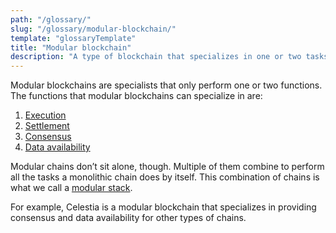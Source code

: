```yaml
---
path: "/glossary/"
slug: "/glossary/modular-blockchain/"
template: "glossaryTemplate"
title: "Modular blockchain"
description: "A type of blockchain that specializes in one or two tasks, rather than all of them."
---
```


Modular blockchains are specialists that only perform one or two functions. The functions that modular blockchains can specialize in are:

1. [Execution](https://celestia.org/glossary/execution/)
2. [Settlement](https://celestia.org/glossary/settlement/)
3. [Consensus](https://celestia.org/glossary/consensus/)
4. [Data availability](https://celestia.org/glossary/data-availability/)

Modular chains don’t sit alone, though. Multiple of them combine to perform all the tasks a monolithic chain does by itself. This combination of chains is what we call a [modular stack](https://celestia.org/glossary/modular-stack/).

For example, Celestia is a modular blockchain that specializes in providing consensus and data availability for other types of chains.